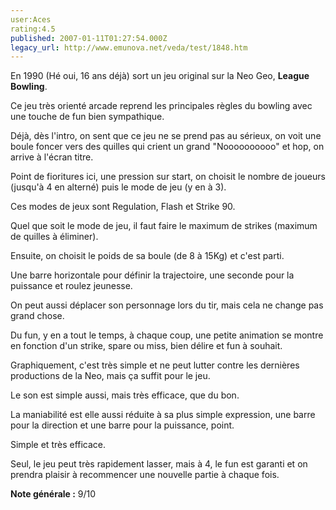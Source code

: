 ```yaml
---
user:Aces
rating:4.5
published: 2007-01-11T01:27:54.000Z
legacy_url: http://www.emunova.net/veda/test/1848.htm
---
```

En 1990 (Hé oui, 16 ans déjà) sort un jeu original sur la Neo Geo, **League Bowling**.  

  

Ce jeu très orienté arcade reprend les principales règles du bowling avec une touche de fun bien sympathique.  

  

Déjà, dès l'intro, on sent que ce jeu ne se prend pas au sérieux, on voit une boule foncer vers des quilles qui crient un grand "Noooooooooo" et hop, on arrive à l'écran titre.  

Point de fioritures ici, une pression sur start, on choisit le nombre de joueurs (jusqu'à 4 en alterné) puis le mode de jeu (y en à 3).  

  

Ces modes de jeux sont Regulation, Flash et Strike 90\.  

Quel que soit le mode de jeu, il faut faire le maximum de strikes (maximum de quilles à éliminer).  

Ensuite, on choisit le poids de sa boule (de 8 à 15Kg) et c'est parti.  

  

Une barre horizontale pour définir la trajectoire, une seconde pour la puissance et roulez jeunesse.  

On peut aussi déplacer son personnage lors du tir, mais cela ne change pas grand chose.  

  

Du fun, y en a tout le temps, à chaque coup, une petite animation se montre en fonction d'un strike, spare ou miss, bien délire et fun à souhait.  

  

Graphiquement, c'est très simple et ne peut lutter contre les dernières productions de la Neo, mais ça suffit pour le jeu.  

  

Le son est simple aussi, mais très efficace, que du bon.  

  

La maniabilité est elle aussi réduite à sa plus simple expression, une barre pour la direction et une barre pour la puissance, point.  

Simple et très efficace.  

  

Seul, le jeu peut très rapidement lasser, mais à 4, le fun est garanti et on prendra plaisir à recommencer une nouvelle partie à chaque fois.  

  

**Note générale :** 9/10